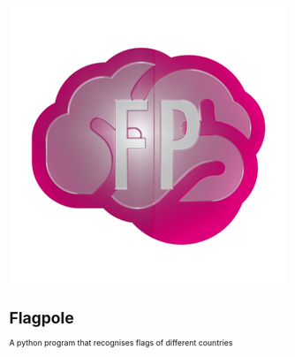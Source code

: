 ![Flagpole Logo](/media/Flagpole.png)
# Flagpole
A python program that recognises flags of different countries
